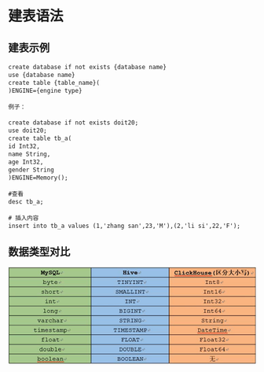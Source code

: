 # 建表语法

## 建表示例

	create database if not exists {database name}
	use {database name}
	create table {table_name}(
	)ENGINE={engine type}
	
	例子：
	
	create database if not exists doit20;
	use doit20;
	create table tb_a(
	id Int32,
	name String,
	age Int32,
	gender String
	)ENGINE=Memory();
	
	#查看
	desc tb_a;
	
	# 插入内容
	insert into tb_a values (1,'zhang san',23,'M'),(2,'li si',22,'F');
	
	
## 数据类型对比

![](Images/1.png)

